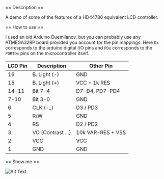 == Description ==

A demo of some of the features of a HD44780 equivalent LCD controller.

== How to use ==

I used an old Arduino Duemilanov, but you can probably use any ATMEGA328P board
provided you account for the pin mappings. Here `Dx` corresponds to the arduino
digital I/O pins and `PDx` corresponds to the `PORTDx` pins on the
microcontroller itself.

   | LCD Pin | Description       | Other Pin         |
   |---------|-------------------|-------------------|
   |      16 | B. Light (-)      | GND               |
   |      15 | B. Light (+)      | VCC + 1k RES      |
   |   14-11 | Bit 7-4           | D7-D4, PD7-PD4    |
   |    7-10 | Bit 3-0           | GND               |
   |       6 | CLK (-\_)         | D3 / PD3          |
   |       5 | R/W               | GND               |
   |       4 | RS                | D2 / PD2          |
   |       3 | VO (Contrast ...) | 10k VAR-RES + VSS |
   |       2 | VCC               | VCC               |
   |       1 | GND               | GND               |

== Show me ==

![Alt Text](https://github.com/badly-drawn-wizards/avr-lcd-demo/raw/master/assets/demo.gif)
